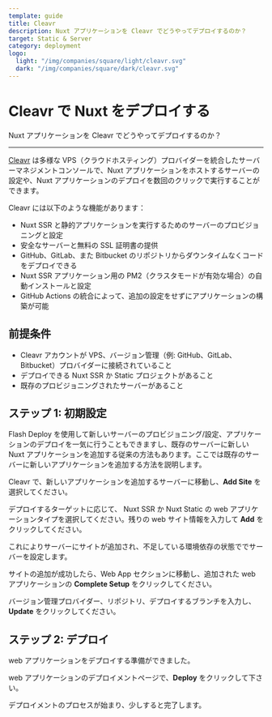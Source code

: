 ```yaml
---
template: guide
title: Cleavr
description: Nuxt アプリケーションを Cleavr でどうやってデプロイするのか？
target: Static & Server
category: deployment
logo:
  light: "/img/companies/square/light/cleavr.svg"
  dark: "/img/companies/square/dark/cleavr.svg"
---
```


# Cleavr で Nuxt をデプロイする

Nuxt アプリケーションを Cleavr でどうやってデプロイするのか？

---

[Cleavr](https://cleavr.io) は多様な VPS（クラウドホスティング）プロバイダーを統合したサーバーマネジメントコンソールで、Nuxt アプリケーションをホストするサーバーの設定や、Nuxt アプリケーションのデプロイを数回のクリックで実行することができます。

Cleavr には以下のような機能があります：

- Nuxt SSR と静的アプリケーションを実行するためのサーバーのプロビジョニングと設定
- 安全なサーバーと無料の SSL 証明書の提供
- GitHub、GitLab、また Bitbucket のリポジトリからダウンタイムなくコードをデプロイできる
- Nuxt SSR アプリケーション用の PM2（クラスタモードが有効な場合）の自動インストールと設定
- GitHub Actions の統合によって、追加の設定をせずにアプリケーションの構築が可能
## 前提条件

- Cleavr アカウントが VPS、バージョン管理（例: GitHub、GitLab、Bitbucket）プロバイダーに接続されていること
- デプロイできる Nuxt SSR か Static プロジェクトがあること
- 既存のプロビジョニングされたサーバーがあること

## ステップ 1: 初期設定

Flash Deploy を使用して新しいサーバーのプロビジョニング/設定、アプリケーションのデプロイを一気に行うこともできますし、既存のサーバーに新しい Nuxt アプリケーションを追加する従来の方法もあります。ここでは既存のサーバーに新しいアプリケーションを追加する方法を説明します。

Cleavr で、新しいアプリケーションを追加するサーバーに移動し、**Add Site** を選択してください。

デプロイするターゲットに応じて、 Nuxt SSR か Nuxt Static の web アプリケーションタイプを選択してください。残りの web サイト情報を入力して **Add** をクリックしてください。

これによりサーバーにサイトが追加され、不足している環境依存の状態ででサーバーを設定します。

サイトの追加が成功したら、Web App セクションに移動し、追加された web アプリケーションの **Complete Setup** をクリックしてください。

バージョン管理プロバイダー、リポジトリ、デプロイするブランチを入力し、**Update** をクリックしてください。

## ステップ 2: デプロイ

web アプリケーションをデプロイする準備ができました。

web アプリケーションのデプロイメントページで、**Deploy** をクリックして下さい。

デプロイメントのプロセスが始まり、少しすると完了します。
